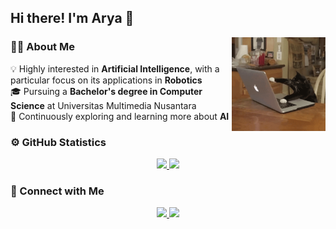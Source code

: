 ## Hi there! I'm Arya 👋

<img alt="Cat Coding" src="Assets/cat-laptop.gif" align="right" width="150" />

### 👨‍💻 About Me
💡 Highly interested in **Artificial Intelligence**, with a particular focus on its applications in **Robotics**  
🎓 Pursuing a **Bachelor's degree in Computer Science** at Universitas Multimedia Nusantara  
🤖 Continuously exploring and learning more about **AI**  


### ⚙️ GitHub Statistics
<p align="center">
  <a href="https://github.com/aryasetiawaann">
    <img height="180em" src="https://github-readme-stats-eight-theta.vercel.app/api?username=aryasetiawaann&show_icons=true&theme=algolia&include_all_commits=true&count_private=true"/>
    <img height="180em" src="https://github-readme-stats-eight-theta.vercel.app/api/top-langs/?username=aryasetiawaann&layout=compact&theme=algolia"/>
  </a>
</p>


### 🤝 Connect with Me
<p align="center">
  <a href="https://linkedin.com/in/arya-setiawan/">
    <img src="https://img.shields.io/badge/-Arya%20Setiawan-0077B5?style=flat&logo=Linkedin&logoColor=white"/>
  </a>
  <a href="mailto:aryasetiawaann@gmail.com">
    <img src="https://img.shields.io/badge/-aryasetiawaann@gmail.com-D14836?style=flat&logo=Gmail&logoColor=white"/>
  </a>
</p>

